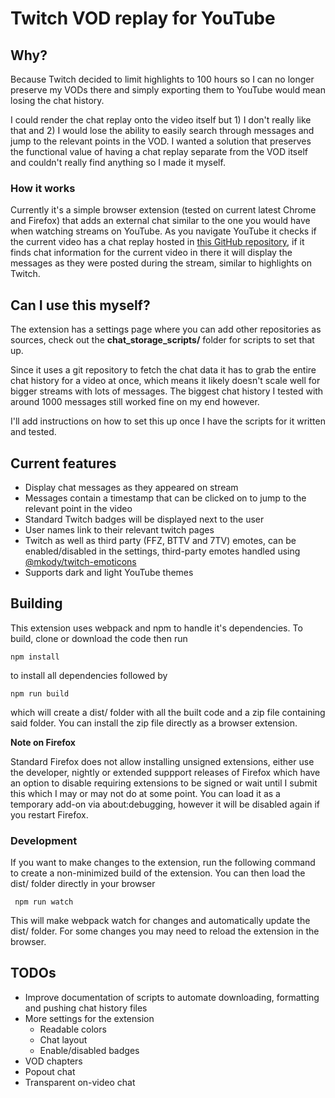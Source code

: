 # Twitch VOD replay for YouTube

## Why?
Because Twitch decided to limit highlights to 100 hours so I can no longer preserve my VODs there and simply exporting them to YouTube would mean losing the chat history.

I could render the chat replay onto the video itself but 1) I don't really like that and 2) I would lose the ability to easily search through messages and jump to the relevant points in the VOD. I wanted a solution that preserves the functional value of having a chat replay separate from the VOD itself and couldn't really find anything so I made it myself.

### How it works
Currently it's a simple browser extension (tested on current latest Chrome and Firefox) that adds an external chat similar to the one you would have when watching streams on YouTube. As you navigate YouTube it checks if the current video has a chat replay hosted in [this GitHub repository](https://github.com/TheBiob/twitch-chat-storage), if it finds chat information for the current video in there it will display the messages as they were posted during the stream, similar to highlights on Twitch.

## Can I use this myself?
The extension has a settings page where you can add other repositories as sources, check out the **chat_storage_scripts/** folder for scripts to set that up.

Since it uses a git repository to fetch the chat data it has to grab the entire chat history for a video at once, which means it likely doesn't scale well for bigger streams with lots of messages. The biggest chat history I tested with around 1000 messages still worked fine on my end however.

I'll add instructions on how to set this up once I have the scripts for it written and tested.

## Current features
 - Display chat messages as they appeared on stream
 - Messages contain a timestamp that can be clicked on to jump to the relevant point in the video
 - Standard Twitch badges will be displayed next to the user
 - User names link to their relevant twitch pages
 - Twitch as well as third party (FFZ, BTTV and 7TV) emotes, can be enabled/disabled in the settings, third-party emotes handled using [@mkody/twitch-emoticons](https://github.com/mkody/twitch-emoticons)
 - Supports dark and light YouTube themes

## Building
This extension uses webpack and npm to handle it's dependencies. To build, clone or download the code then run

    npm install

to install all dependencies followed by

    npm run build

which will create a dist/ folder with all the built code and a zip file containing said folder. You can install the zip file directly as a browser extension.

**Note on Firefox**

Standard Firefox does not allow installing unsigned extensions, either use the developer, nightly or extended suppport releases of Firefox which have an option to disable requiring extensions to be signed or wait until I submit this which I may or may not do at some point. You can load it as a temporary add-on via about:debugging, however it will be disabled again if you restart Firefox.

### Development
If you want to make changes to the extension, run the following command to create a non-minimized build of the extension. You can then load the dist/ folder directly in your browser

     npm run watch

This will make webpack watch for changes and automatically update the dist/ folder. For some changes you may need to reload the extension in the browser.

## TODOs
 - Improve documentation of scripts to automate downloading, formatting and pushing chat history files
 - More settings for the extension
    - Readable colors
    - Chat layout
    - Enable/disabled badges
 - VOD chapters
 - Popout chat
 - Transparent on-video chat
